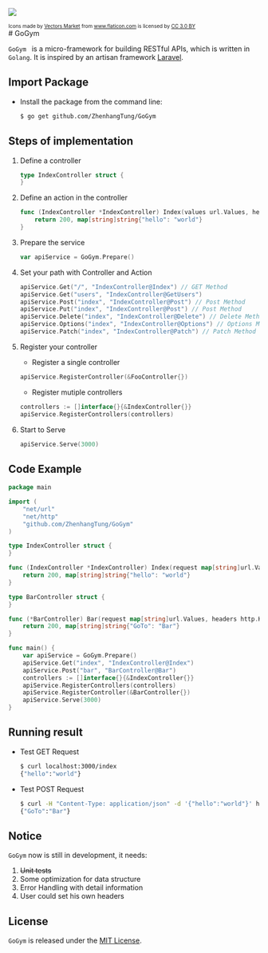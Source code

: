 ![](http://tongzhenhang.me/wp-content/uploads/2017/03/dumbbell-1.png)
<div style="font-size: 10px;">Icons made by <a href="http://www.flaticon.com/authors/vectors-market" title="Vectors Market">Vectors Market</a> from <a href="http://www.flaticon.com" title="Flaticon">www.flaticon.com</a> is licensed by <a href="http://creativecommons.org/licenses/by/3.0/" title="Creative Commons BY 3.0" target="_blank">CC 3.0 BY</a></div>
# GoGym

```GoGym ``` is a micro-framework for building RESTful APIs, which is written in ```Golang```. It is inspired by an artisan framework [Laravel](https://laravel.com/).

## Import Package
* Install the package from the command line: 

	```bash
	$ go get github.com/ZhenhangTung/GoGym
	```

## Steps of implementation
1. Define a controller

	```go
	type IndexController struct {
	}
	```
2. Define an action in the controller

	```go
	func (IndexController *IndexController) Index(values url.Values, headers http.Header) (statusCode int, response interface{}) {
		return 200, map[string]string{"hello": "world"}
	}
	```
3. Prepare the service
	
	```go
	var apiService = GoGym.Prepare()
	```

4. Set your path with Controller and Action


	```go
	apiService.Get("/", "IndexController@Index") // GET Method
	apiService.Get("users", "IndexController@GetUsers")
	apiService.Post("index", "IndexController@Post") // Post Method
	apiService.Put("index", "IndexController@Post") // Post Method
	apiService.Delete("index", "IndexController@Delete") // Delete Method
	apiService.Options("index", "IndexController@Options") // Options Method
	apiService.Patch("index", "IndexController@Patch") // Patch Method
	```
5. Register your controller
	* Register a single controller

	
	```go
	apiService.RegisterController(&FooController{})
	```
	* Register mutiple controllers

	
	```go
	controllers := []interface{}{&IndexController{}}
	apiService.RegisterControllers(controllers)
	```
6. Start to Serve


	``` go
	apiService.Serve(3000)
	```

## Code Example

```go
package main

import (
    "net/url"
    "net/http"
    "github.com/ZhenhangTung/GoGym"
)

type IndexController struct {
}

func (IndexController *IndexController) Index(request map[string]url.Values, headers http.Header) (statusCode int, response interface{}) {
	return 200, map[string]string{"hello": "world"}
}

type BarController struct {
}

func (*BarController) Bar(request map[string]url.Values, headers http.Header) (statusCode int, response interface{}) {
	return 200, map[string]string{"GoTo": "Bar"}
}

func main() {
	var apiService = GoGym.Prepare()
	apiService.Get("index", "IndexController@Index")
	apiService.Post("bar", "BarController@Bar")
	controllers := []interface{}{&IndexController{}}
	apiService.RegisterControllers(controllers)
	apiService.RegisterController(&BarController{})
	apiService.Serve(3000)
}
```

## Running result
* Test GET Request

	```bash
	$ curl localhost:3000/index
	{"hello":"world"}
	```

* Test POST Request

	```bash
	$ curl -H "Content-Type: application/json" -d '{"hello":"world"}' http://localhost:3000/bar
	{"GoTo":"Bar"}
	```

## Notice
```GoGym``` now is still in development, it needs:

1. <strike>Unit tests</strike>
2. Some optimization for data structure
3. Error Handling with detail information
4. User could set his own headers



## License

`GoGym` is released under the [MIT License](http://opensource.org/licenses/MIT).